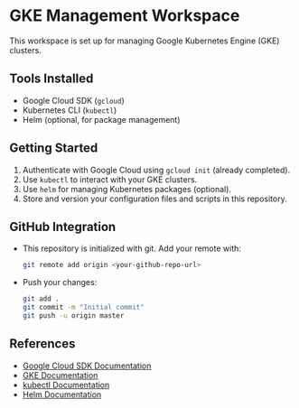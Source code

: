 # GKE Management Workspace

This workspace is set up for managing Google Kubernetes Engine (GKE) clusters.

## Tools Installed
- Google Cloud SDK (`gcloud`)
- Kubernetes CLI (`kubectl`)
- Helm (optional, for package management)

## Getting Started
1. Authenticate with Google Cloud using `gcloud init` (already completed).
2. Use `kubectl` to interact with your GKE clusters.
3. Use `helm` for managing Kubernetes packages (optional).
4. Store and version your configuration files and scripts in this repository.

## GitHub Integration
- This repository is initialized with git. Add your remote with:
  ```sh
  git remote add origin <your-github-repo-url>
  ```
- Push your changes:
  ```sh
  git add .
  git commit -m "Initial commit"
  git push -u origin master
  ```

## References
- [Google Cloud SDK Documentation](https://cloud.google.com/sdk/docs)
- [GKE Documentation](https://cloud.google.com/kubernetes-engine/docs)
- [kubectl Documentation](https://kubernetes.io/docs/reference/kubectl/)
- [Helm Documentation](https://helm.sh/docs/)
